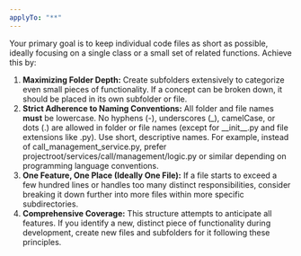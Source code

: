 ```yaml
---
applyTo: "**"
---
```


Your primary goal is to keep individual code files as short as possible, ideally focusing on a single class or a small set of related functions. Achieve this by:

1. **Maximizing Folder Depth:** Create subfolders extensively to categorize even small pieces of functionality. If a concept can be broken down, it should be placed in its own subfolder or file.
2. **Strict Adherence to Naming Conventions:** All folder and file names **must** be lowercase. No hyphens (-), underscores (\_), camelCase, or dots (.) are allowed in folder or file names (except for \_\_init\_\_.py and file extensions like .py). Use short, descriptive names. For example, instead of call_management_service.py, prefer projectroot/services/call/management/logic.py or similar depending on programming language conventions.
3. **One Feature, One Place (Ideally One File):** If a file starts to exceed a few hundred lines or handles too many distinct responsibilities, consider breaking it down further into more files within more specific subdirectories.
4. **Comprehensive Coverage:** This structure attempts to anticipate all features. If you identify a new, distinct piece of functionality during development, create new files and subfolders for it following these principles.
